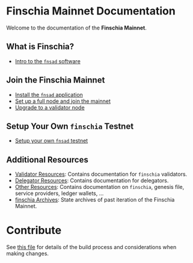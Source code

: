 <!--
parent:
  order: false
layout: home
-->

# Finschia Mainnet Documentation

Welcome to the documentation of the **Finschia Mainnet**.

## What is Finschia?

- [Intro to the `fnsad` software](finschia-tutorials/what-is-finschia.md)

## Join the Finschia Mainnet

- [Install the `fnsad` application](finschia-tutorials/installation.md)
- [Set up a full node and join the mainnet](finschia-tutorials/join-mainnet.md)
- [Upgrade to a validator node](./validators/validator-setup.md)

## Setup Your Own `finschia` Testnet

- [Setup your own `fnsad` testnet](finschia-tutorials/deploy-testnet.md)

## Additional Resources

- [Validator Resources](./validators/README.md): Contains documentation for `finschia` validators.
- [Delegator Resources](./delegators/README.md): Contains documentation for delegators.
- [Other Resources](./resources/README.md): Contains documentation on `finschia`, genesis file, service providers, ledger wallets, ...
- [finschia Archives](./resources/archives.md): State archives of past iteration of the Finschia Mainnet.

# Contribute

See [this file](./DOCS_README.md) for details of the build process and
considerations when making changes.